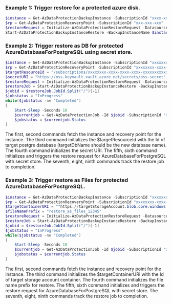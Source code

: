 ### Example 1: Trigger restore for a protected azure disk.
```powershell
$instance = Get-AzDataProtectionBackupInstance -SubscriptionId "xxxx-xxx-xxx" -ResourceGroupName "sarath-rg" -VaultName "sarath-vault"
$rp = Get-AzDataProtectionRecoveryPoint -SubscriptionId "xxx-xxx-xxx" -ResourceGroupName "sarath-rg" -VaultName "sarath-vault" -BackupInstanceName $instance.Name
$restoreRequest = Initialize-AzDataProtectionRestoreRequest -DatasourceType AzureDisk -SourceDataStore OperationalStore -RestoreLocation "westus"  -RestoreType AlternateLocation -TargetResourceId "/subscriptions/{subscriptionId}/resourceGroups/{resourceGroup}/providers/Microsoft.Compute/disks/{DiskName}" -RecoveryPoint $rp[0].name
Start-AzDataProtectionBackupInstanceRestore -BackupInstanceName $instance.BackupInstanceName -ResourceGroupName sarath-rg -VaultName sarath-vault -SubscriptionId "xxx-xxx-xxx" -Parameter $restorerequest

```

### Example 2: Trigger restore as DB for protected AzureDatabaseForPostgreSQL using secret store.
```powershell
$instance = Get-AzDataProtectionBackupInstance -SubscriptionId "xxxxxxxx-xxxx-xxxx-xxxx-xxxxxxxxxxxx" -ResourceGroupName "resourceGroupName" -VaultName "vaultName"
$rp = Get-AzDataProtectionRecoveryPoint -SubscriptionId "xxxxxxxx-xxxx-xxxx-xxxx-xxxxxxxxxxxx" -ResourceGroupName "resourceGroupName" -VaultName "vaultName" -BackupInstanceName $instance.Name
$targetResourceId = "/subscriptions/xxxxxxxx-xxxx-xxxx-xxxx-xxxxxxxxxxxx/resourceGroups/resourceGroupName/providers/Microsoft.DBforPostgreSQL/servers/serverName/databases/targetDbName"
$secretURI = "https://oss-keyvault.vault.azure.net/secrets/oss-secret"
$restoreRequest = Initialize-AzDataProtectionRestoreRequest -DatasourceType AzureDatabaseForPostgreSQL -SourceDataStore VaultStore -RestoreLocation "westus" -RestoreType AlternateLocation -TargetResourceId $targetResourceId -RecoveryPoint $rp[0].Property.RecoveryPointId -SecretStoreURI $secretURI -SecretStoreType AzureKeyVault
$restoreJob = Start-AzDataProtectionBackupInstanceRestore -BackupInstanceName $instance.BackupInstanceName -ResourceGroupName resourceGroupName -VaultName vaultName -SubscriptionId "xxxxxxxx-xxxx-xxxx-xxxx-xxxxxxxxxxxx" -Parameter $restorerequest
$jobid = $restoreJob.JobId.Split("/")[-1]
$jobstatus = "InProgress"
while($jobstatus -ne "Completed")
{
    Start-Sleep -Seconds 10
    $currentjob = Get-AzDataProtectionJob -Id $jobid -SubscriptionId "xxxxxxxx-xxxx-xxxx-xxxx-xxxxxxxxxxxx" -ResourceGroupName "resourceGroupName" -VaultName "vaultName"
    $jobstatus = $currentjob.Status
}

```

The first, second commands fetch the instance and recovery point for the instance.
The third command initializes the $targetResourceId with the Id of target postgre database (targetDbName should be the new database name).
The fourth command initializes the secret URI.
The fifth, sixth command initializes and triggers the restore request for AzureDatabaseForPostgreSQL with secret store.
The seventh, eight, ninth  commands track the restore job to completion.

### Example 3: Trigger restore as Files for protected AzureDatabaseForPostgreSQL.
```powershell
$instance = Get-AzDataProtectionBackupInstance -SubscriptionId "xxxxxxxx-xxxx-xxxx-xxxx-xxxxxxxxxxxx" -ResourceGroupName "resourceGroupName" -VaultName "vaultName"
$rp = Get-AzDataProtectionRecoveryPoint -SubscriptionId "xxxxxxxx-xxxx-xxxx-xxxx-xxxxxxxxxxxx" -ResourceGroupName "resourceGroupName" -VaultName "vaultName" -BackupInstanceName $instance.Name
$targetContainerURI = ""https://targetStorageAccount.blob.core.windows.net/targetContainerName""
$fileNamePrefix = "restore_as_files_12345"
$restoreRequest = Initialize-AzDataProtectionRestoreRequest -DatasourceType AzureDatabaseForPostgreSQL -SourceDataStore VaultStore -RestoreLocation "westus" -RestoreType RestoreAsFiles -RecoveryPoint $rp[0].Property.RecoveryPointId -TargetContainerURI $targetContainerURI -FileNamePrefix $fileNamePrefix
$restoreJob = Start-AzDataProtectionBackupInstanceRestore -BackupInstanceName $instance.BackupInstanceName -ResourceGroupName resourceGroupName -VaultName vaultName -SubscriptionId "xxxxxxxx-xxxx-xxxx-xxxx-xxxxxxxxxxxx" -Parameter $restorerequest
$jobid = $restoreJob.JobId.Split("/")[-1]
$jobstatus = "InProgress"
while($jobstatus -ne "Completed")
{
    Start-Sleep -Seconds 10
    $currentjob = Get-AzDataProtectionJob -Id $jobid -SubscriptionId "xxxxxxxx-xxxx-xxxx-xxxx-xxxxxxxxxxxx" -ResourceGroupName "resourceGroupName" -VaultName "vaultName"
    $jobstatus = $currentjob.Status
}

```

The first, second commands fetch the instance and recovery point for the instance.
The third command initializes the $targetContainerURI with the Id of target storage account container.
The fourth command initializes the file name prefix for restore.
The fifth, sixth command initializes and triggers the restore request for AzureDatabaseForPostgreSQL with secret store.
The seventh, eight, ninth  commands track the restore job to completion.

